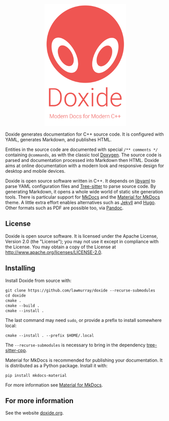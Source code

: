 <div style="text-align:center;">
<img src="docs/assets/title.svg" width="256" height="384" alt="Doxide: Modern documentation for modern C++">
</div>

Doxide generates documentation for C++ source code. It is configured with
YAML, generates Markdown, and publishes HTML.

Entities in the source code are documented with special `/** comments */`
containing `@commands`, as with the classic tool
[Doxygen](https://doxygen.nl/). The source code is parsed and documentation
processed into Markdown then HTML. Doxide aims at online documentation with a
modern look and responsive design for desktop and mobile devices.

Doxide is open source software written in C++. It depends on
[libyaml](https://pyyaml.org/wiki/LibYAML) to parse YAML configuration files
and [Tree-sitter](https://tree-sitter.github.io) to parse source code. By
generating Markdown, it opens a whole wide world of static site generation
tools. There is particular support for [MkDocs](https://www.mkdocs.org/) and
the [Material for MkDocs](https://squidfunk.github.io/mkdocs-material/) theme.
A little extra effort enables alternatives such as
[Jekyll](https://jekyllrb.com/) and [Hugo](https://gohugo.io/). Other formats
such as PDF are possible too, via [Pandoc](https://pandoc.org/).


## License

Doxide is open source software. It is licensed under the Apache License,
Version 2.0 (the "License"); you may not use it except in compliance with the
License. You may obtain a copy of the License at
<http://www.apache.org/licenses/LICENSE-2.0>.


## Installing

Install Doxide from source with:

```
git clone https://github.com/lawmurray/doxide --recurse-submodules
cd doxide
cmake .
cmake --build .
cmake --install .
```

The last command may need `sudo`, or provide a prefix to install somewhere local:

```
cmake --install . --prefix $HOME/.local
```

The `--recurse-submodules` is necessary to bring in the dependency
[tree-sitter-cpp](https://github.com/tree-sitter/tree-sitter-cpp).

Material for MkDocs is recommended for publishing your documentation. It is
distributed as a Python package. Install it with:

``` 
pip install mkdocs-material
```

For more information see [Material for
MkDocs](https://squidfunk.github.io/mkdocs-material/).


## For more information

See the website [doxide.org](https://doxide.org).
